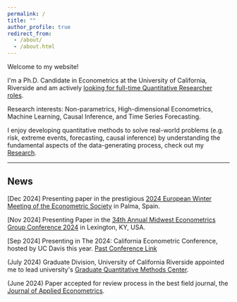 ```yaml
---
permalink: /
title: ""
author_profile: true
redirect_from: 
  - /about/
  - /about.html
---
```


Welcome to my website!

I'm a Ph.D. Candidate in Econometrics at the University of California, Riverside and am actively <u>looking for full-time Quantitative Researcher roles</u>.

Research interests: Non-parametrics, High-dimensional Econometrics, Machine Learning, Causal Inference, and Time Series Forecasting. 

I enjoy developing quantitative methods to solve real-world problems (e.g. risk, extreme events, forecasting, causal inference) by understanding the fundamental aspects of the data-generating process, check out my <a href="http://thetherajveer.github.io/research/" target="_blank" rel="noopener noreferrer">Research</a>.


****
## News

<link rel="stylesheet" href="https://cdnjs.cloudflare.com/ajax/libs/font-awesome/6.0.0-beta3/css/all.min.css">

<!-- Line with three stars -->
<i class="fas fa-star flashing"></i> <i class="fas fa-star flashing"></i>[Dec 2024]  Presenting paper in the prestigious [2024 European Winter Meeting of the Econometric Society](https://www.econometricsociety.org/regional-activities/schedule/2024/12/16/2024-European-Winter-Meeting-Palma-de-Majorca-Spain) in Palma, Spain. 

<i class="fas fa-star flashing"></i> [Nov 2024] Presenting Paper in the [34th Annual Midwest Econometrics Group Conference 2024](https://gatton.uky.edu/meg2024) in Lexington, KY, USA. 

<i class="fas fa-star flashing"></i> <i class="fas fa-star flashing"></i> [Sep 2024] Presenting in The 2024: California Econometric Conference, hosted by UC Davis this year. [Past Conference Link](https://www.gsb.stanford.edu/faculty-research/faculty/conferences/california-econometrics) 

<!-- Fixed: Properly close the <i> tags -->
<i class="fas fa-star flashing"></i> <i class="fas fa-star flashing"></i> <i class="fas fa-star flashing"></i>(July 2024) Graduate Division, University of California Riverside appointed me to lead university's [Graduate Quantitative Methods Center](https://gradquant.ucr.edu/).

<!-- Fixed: Properly close the <i> tags -->
<i class="fas fa-star flashing"></i> <i class="fas fa-star flashing"></i> <i class="fas fa-star flashing"></i>(June 2024) Paper accepted for review process in the best field journal, the [Journal of Applied Econometrics](https://onlinelibrary.wiley.com/journal/10991255).

<style>
  .flashing {
    animation: flash 1s infinite;
  }
  @keyframes flash {
    0% { opacity: 1; }
    50% { opacity: 0.5; }
    100% { opacity: 1; }
  }
</style>

